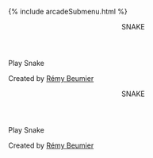 {% include arcadeSubmenu.html %}

<header>SNAKE</header>
 
<!-- Main table for the snake -->
<section class="snakeTable"></section>

<!-- modular window before and after games -->
<section class="modul">
  <div class="start">
    <span>Play Snake</span>
  </div>
</section>

<footer>
  <p>Created by <a href="https://remybeumier.be" target="_blank">Rémy Beumier</a></p>
</footer>




<header>SNAKE</header>
 
<!-- Main table for the snake -->
<section class="snakeTable"></section>

<!-- modular window before and after games -->
<section class="modul">
  <div class="start">
    <span>Play Snake</span>
  </div>
</section>

<footer>
  <p>Created by <a href="https://remybeumier.be" target="_blank">Rémy Beumier</a></p>
</footer>

<script>

 
* {
  margin: 0;
  padding: 0;
  box-sizing: border-box;
}

body {
  display: flex;
  flex-direction: column;
  justify-content: space-between;
  align-items: center;
  min-height: 100vh;
  font-family: arial;
  background: #2ecc71;
  background-image: linear-gradient(to top left, #2980b9, #16a085, #2ecc71);
  position: relative;
  text-align: center;
}

/* title */
header {
  text-align: center;
  font-size: 32px;
  letter-spacing: 10px;
  padding: 20px 10px;
  color: white;
}

/* main table */
.snakeTable {
  width: 210px;
  height: 230px;
  margin: auto;
  display: flex;
  flex-direction: row;
  justify-content: flex-start;
  flex-wrap: wrap;
  box-shadow: 0 0 1px 2px rgba(0,0,0,0.3);
}
@media only screen and (min-width: 768px) {
  .snakeTable {
    width: 315px;
    height: 345px;
  }
}

/* all boxes in the table */
.box {
  background: white;
  border: solid 1px #16a085;
  width: 10px;
  height: 10px;
}
@media only screen and (min-width: 768px) {
  .box {
    width: 15px;
    height: 15px;
  }
}

.food {
  background: #8e44ad;
}

.snake {
  background: #16a085;
}

/* bar showing status below table */
.status {
  background: white;
  color: #16a085;
  border: solid 1px #16a085;
  width: 210px;
  height: 20px;
}
@media only screen and (min-width: 768px) {
  .status {
    width: 315px;
    height: 30px;
  }
}

.score {
  float: right;
  padding: 0 5px;
  line-height: 20px;
}
@media only screen and (min-width: 768px) {
  .score {
    padding: 0 10px;
    line-height: 30px;
    font-size: 20px;
  }
}

.hidden {
  display: none !important;
}

/* modular window before and after game */
.modul {
  display: flex;
  flex-direction: column;
  justify-content: center;
  align-items: center;
  position: fixed;
  top: 0;
  left: 0;
  height: 100%;
  width: 100%;
  background: rgba(0,0,0,0.5);
  text-align: center;
}
.start {
  background: rgba(256,256,256,1);
  padding: 60px;
  box-shadow: 0 0 2px 3px rgba(0,0,0,0.3);
  border-radius: 2px;
}
.start span {
  color: #16a085;
  border: 1px solid;
  border-radius: 2px;
  padding: 10px 20px;
  font-size: 20px;
  cursor: pointer;
}
.start span:hover {
  background: #16a085;
  color: white;
}

footer {
  padding: 5px;
  color: white;
  font-size: 14px;
}

footer a {
  color: #333;
  text-decoration: none;
}

footer a:hover {
  color: white;
  text-decoration: underline;
}
</script>


<script>
// ADD time?

var snakeTable = document.querySelector(".snakeTable");
var boxes = document.getElementsByClassName("box");
var modul = document.querySelector(".modul");
var start = document.querySelector(".start");

var table = {
  rowsCols: 21,
  boxes: 21*21
};

var snake = {
  direction: "right",
  position: [[6,10], [7,10], [8,10], [9,10], [10,10]],
  interval: 200,
  food: 0,
  score: 0,
  final: 0,
  time: 0,
  canTurn: 0,
  init: function() {
    snake.direction = "right";
    snake.position = [[6,10], [7,10], [8,10], [9,10], [10,10]];
    snake.interval = 200;
    snake.food = 0;
    snake.score = 0;
    snake.time = 0;
    snake.canTurn = 0;
    snakeTable.innerHTML = "";
    tableCreation();
  }
};

// init game
snake.init();

start.addEventListener("click", startSnake);

document.addEventListener("keydown", function(e) {
  if (e.keyCode === 13 && snake.time === 0) {
    startSnake();
  }
});

// start game
function startSnake() {
  modul.classList.add("hidden");
  // clearInterval(checkPageInterval);
  snake.time = 1;
  renderSnake();
  randomFood();
  // interval, heart of the game
  setInt = setInterval(function() {
    move();
  }, snake.interval);
}

// end of game
function stopp() {
  clearInterval(setInt);
  snake.final = snake.score;
  start.querySelector("span").innerHTML = snake.final + " Points !";
  setTimeout(function() {
    start.querySelector("span").innerHTML = "Play Snake";
  }, 1500);
  snake.init();
  modul.classList.remove("hidden");
}

// move the snake function
function move() {
  // check if move allowed & then eat food
  hitFood();
  hitBorder();
  hitSnake();
  // actually move the snake
  updatePositions();
  renderSnake();
  document.addEventListener("keydown", turn);
  snake.canTurn = 1;
}

function updatePositions() {
  // remove last snake part (first snake pos)
  boxes[snake.position[0][0] + snake.position[0][1] * table.rowsCols].classList.remove("snake");
  snake.position.shift();
  // add new snake part
  var head = snake.position[snake.position.length - 1];
  switch (snake.direction) {
    case "left":
      snake.position.push([head[0] - 1, head[1]]);
      break;
    case "up":
      snake.position.push([head[0], head[1] - 1]);
      break;
    case "right":
      snake.position.push([head[0] + 1, head[1]]);
      break;
    case "down":
      snake.position.push([head[0], head[1] + 1]);
      break;
    default:
      console.log("no direction !");
  }
}

// checks border contact
function hitBorder() {
  var headPos = snake.position.length-1;
  // goes of limits
  if (((snake.position[headPos][0] === table.rowsCols-1) && (snake.direction === "right")) || ((snake.position[headPos][0] === 0) && (snake.direction === "left")) || ((snake.position[headPos][1] === table.rowsCols-1) && (snake.direction === "down")) ||  ((snake.position[headPos][1] === 0) && (snake.direction === "up"))) {
    // console.log("border hit");
    stopp();
  }
}

// checks self contact
function hitSnake() {
  var headPos = snake.position.length-1;
  for (var i=0; i<headPos; i++) {
    if (snake.position[headPos].toString() === snake.position[i].toString()) {
      // console.log("snake hit");
      stopp();
    }
  } 
}

// checks food contact
function hitFood() {
  var head = snake.position[snake.position.length-1];
  var tail = snake.position[0];
  if (head.toString() === foodPos.toString()) {
    boxes[random].classList.remove("food");
    snake.position.unshift(tail);
    randomFood();
    snake.food++;
    snake.score += snake.food;
    scoreElt.innerHTML = snake.score + " pts";
    // increase speed
    clearInterval(setInt);
    snake.interval = snake.interval - snake.interval/40;
    setInt = setInterval(function() {
      move();
    }, snake.interval);
  }
}

// random 'food'
function randomFood() {
  var randomX = Math.floor(Math.random() * table.rowsCols);
  var randomY = Math.floor(Math.random() * table.rowsCols);
  random = randomX + randomY * table.rowsCols;
  // picks another foodPos if food pops on snake
  while (boxes[random].classList.contains("snake")) {
    randomX = Math.floor(Math.random() * table.rowsCols);
    randomY = Math.floor(Math.random() * table.rowsCols);
    random = randomX + randomY * table.rowsCols;
  }  
  boxes[random].classList.add("food");
  foodPos = [randomX, randomY];
}

// read positions and render the snake
function renderSnake() {
  for (var i=0; i<snake.position.length; i++) {
    boxes[snake.position[i][0] + snake.position[i][1] * table.rowsCols].classList.add("snake");
  }
}

// keypress handling to turn
function turn(e) {
  if (snake.canTurn) {
    switch (e.keyCode) {
      case 13:
        // document.removeEventListener()
        break;
      case 37:// left
        if (snake.direction === "right") return;
        snake.direction = "left";
        break;
      case 38:// up
        if (snake.direction === "down") return;
        snake.direction = "up";
        break;
      case 39:// right
        if (snake.direction === "left") return;
        snake.direction = "right";
        break;
      case 40:// down
        if (snake.direction === "up") return;
        snake.direction = "down";
        break;
      default:
        console.log("wrong key");
    }
    snake.canTurn = 0;
  }
}

// table creation
function tableCreation() {
  if (snakeTable.innerHTML === "") {
    // main table
    for (var i = 0; i<table.boxes; i++) {
      var divElt = document.createElement("div");
      divElt.classList.add("box");
      snakeTable.appendChild(divElt);
    }
    // status bar
    var statusElt = document.createElement("div");
    statusElt.classList.add("status");
    snakeTable.appendChild(statusElt);
    scoreElt = document.createElement("span");
    scoreElt.classList.add("score");
    scoreElt.innerHTML = snake.score + " pts";
    statusElt.appendChild(scoreElt);
  }
}

// handle focus of the page
// function checkPageFocus() {
//   if (document.hasFocus()) {
//     modul.classList.remove("hidden");
//   }
//   else {
//     modul.classList.add("hidden");
//   }
// }
// var checkPageInterval = setInterval(checkPageFocus, 300);

// swipe Showcase
$("document").ready(function() {
  $("body")
    .swipeDetector()
    .on("swipeLeft.sd swipeRight.sd swipeUp.sd swipeDown.sd", function(event) {
      if (event.type === "swipeLeft") {
        if (snake.direction === "right") return;
        snake.direction = "left";
      } else if (event.type === "swipeRight") {
        if (snake.direction === "left") return;
        snake.direction = "right";
      } else if (event.type === "swipeUp") {
        if (snake.direction === "down") return;
        snake.direction = "up";
      } else if (event.type === "swipeDown") {
        if (snake.direction === "up") return;
        snake.direction = "down";
      }
      snake.canTurn = 0;
    });
});

// swipe function --> credit: https://codepen.io/AlexEmashev/pen/BKgQdx?editors=0100
(function($) {
  $.fn.swipeDetector = function(options) {
    // States: 0 - no swipe, 1 - swipe started, 2 - swipe released
    var swipeState = 0;
    // Coordinates when swipe started
    var startX = 0;
    var startY = 0;
    // Distance of swipe
    var pixelOffsetX = 0;
    var pixelOffsetY = 0;
    // Target element which should detect swipes.
    var swipeTarget = this;
    var defaultSettings = {
      // Amount of pixels, when swipe don't count.
      swipeThreshold: 30,
      // Flag that indicates that plugin should react only on touch events.
      // Not on mouse events too.
      useOnlyTouch: true
    };

    // Initializer
    (function init() {
      options = $.extend(defaultSettings, options);
      // Support touch and mouse as well.
      swipeTarget.on("mousedown touchstart", swipeStart);
      $("html").on("mouseup touchend", swipeEnd);
      $("html").on("mousemove touchmove", swiping);
    })();

    function swipeStart(event) {
      if (options.useOnlyTouch && !event.originalEvent.touches) return;

      if (event.originalEvent.touches) event = event.originalEvent.touches[0];

      if (swipeState === 0) {
        swipeState = 1;
        startX = event.clientX;
        startY = event.clientY;
      }
    }

    function swipeEnd(event) {
      if (swipeState === 2) {
        swipeState = 0;

        if (
          Math.abs(pixelOffsetX) > Math.abs(pixelOffsetY) &&
          Math.abs(pixelOffsetX) > options.swipeThreshold
        ) {
          // Horizontal Swipe
          if (pixelOffsetX < 0) {
            swipeTarget.trigger($.Event("swipeLeft.sd"));
          } else {
            swipeTarget.trigger($.Event("swipeRight.sd"));
          }
        } else if (Math.abs(pixelOffsetY) > options.swipeThreshold) {
          // Vertical swipe
          if (pixelOffsetY < 0) {
            swipeTarget.trigger($.Event("swipeUp.sd"));
          } else {
            swipeTarget.trigger($.Event("swipeDown.sd"));
          }
        }
      }
    }

    function swiping(event) {
      // If swipe don't occuring, do nothing.
      if (swipeState !== 1) return;

      if (event.originalEvent.touches) {
        event = event.originalEvent.touches[0];
      }

      var swipeOffsetX = event.clientX - startX;
      var swipeOffsetY = event.clientY - startY;

      if (
        Math.abs(swipeOffsetX) > options.swipeThreshold ||
        Math.abs(swipeOffsetY) > options.swipeThreshold
      ) {
        swipeState = 2;
        pixelOffsetX = swipeOffsetX;
        pixelOffsetY = swipeOffsetY;
      }
    }

    return swipeTarget; // Return element available for chaining.
  };
})(jQuery);

// remove scroll for mobile IOS issue
function preventDefault(e){e.preventDefault();}
function disableScroll(){
    document.body.addEventListener('touchmove', preventDefault, { passive: false });
}
function enableScroll(){
    document.body.removeEventListener('touchmove', preventDefault, { passive: false });
}
disableScroll();

// https://www.theodinproject.com/courses/javascript-and-jquery/lessons/jquery-and-the-dom
</script>